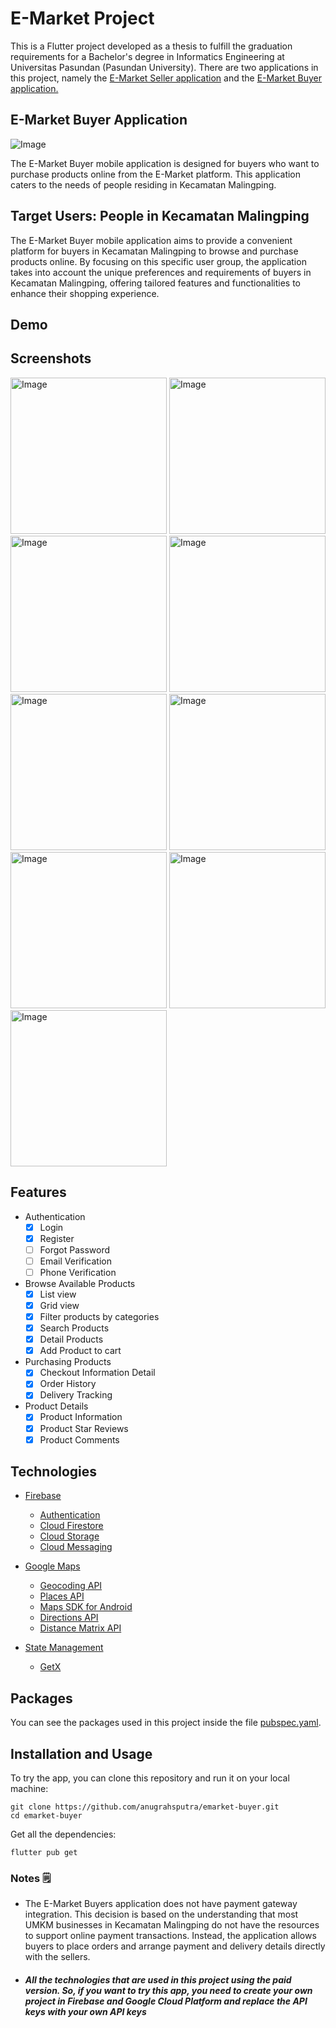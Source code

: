 # E-Market Project

This is a Flutter project developed as a thesis to fulfill the graduation requirements for a Bachelor's degree in Informatics Engineering at Universitas Pasundan (Pasundan University). There are two applications in this project, namely the [E-Market Seller application](https://github.com/anugrahsputra/emarket-seller.git) and the [E-Market Buyer application.](https://github.com/anugrahsputra/emarket-buyer.git)

## E-Market Buyer Application

<img src="https://github.com/anugrahsputra/emarket-buyer/assets/71306482/7d6d2683-09bb-4ab6-b36f-006ee138bb23" alt="Image" style="border-radius:1%"/>

The E-Market Buyer mobile application is designed for buyers who want to purchase products online from the E-Market platform. This application caters to the needs of people residing in Kecamatan Malingping.

## Target Users: People in Kecamatan Malingping

The E-Market Buyer mobile application aims to provide a convenient platform for buyers in Kecamatan Malingping to browse and purchase products online. By focusing on this specific user group, the application takes into account the unique preferences and requirements of buyers in Kecamatan Malingping, offering tailored features and functionalities to enhance their shopping experience.

## Demo


## Screenshots
<p>
    <img src="https://github.com/anugrahsputra/emarket-buyer/assets/71306482/7be54ba6-0f2d-44a4-8963-7c156e4e668e" alt="Image" width="250"/>
    <img src="https://github.com/anugrahsputra/emarket-buyer/assets/71306482/020078dd-ac64-4f45-b78d-35d37b665183" alt="Image" width="250"/>
    <img src="https://github.com/anugrahsputra/emarket-buyer/assets/71306482/0d7cc486-d34d-445a-aac3-9e96d4aa8253" alt="Image" width="250"/>
    <img src="https://github.com/anugrahsputra/emarket-buyer/assets/71306482/f0cfc6ea-4529-45ae-8280-3aa328918b5f" alt="Image" width="250"/>
    <img src="https://github.com/anugrahsputra/emarket-buyer/assets/71306482/f557d106-bab1-4f9e-9fb9-f785d5833884" alt="Image" width="250"/>
    <img src="https://github.com/anugrahsputra/emarket-buyer/assets/71306482/f17b042b-ba3e-4826-a089-2638098ac273" alt="Image" width="250"/>
    <img src="https://github.com/anugrahsputra/emarket-buyer/assets/71306482/18f69657-8533-4da9-bcea-270483b436d6" alt="Image" width="250"/>
    <img src="https://github.com/anugrahsputra/emarket-buyer/assets/71306482/7d802ad4-5c11-420f-b15b-b6c25e364b49" alt="Image" width="250"/>
    <img src="https://github.com/anugrahsputra/emarket-buyer/assets/71306482/6701e84a-05f6-4b6a-8a35-5049a00ba6b8" alt="Image" width="250"/>
</p>

## Features

- Authentication
  - [x] Login
  - [x] Register
  - [ ] Forgot Password
  - [ ] Email Verification
  - [ ] Phone Verification
- Browse Available Products
  - [x] List view
  - [x] Grid view
  - [x] Filter products by categories
  - [x] Search Products
  - [x] Detail Products
  - [x] Add Product to cart
- Purchasing Products
  - [x] Checkout Information Detail
  - [x] Order History
  - [x] Delivery Tracking
- Product Details
  - [x] Product Information
  - [x] Product Star Reviews
  - [x] Product Comments

## Technologies

- [Firebase](https://firebase.google.com/)
  - [Authentication](https://firebase.google.com/docs/auth)
  - [Cloud Firestore](https://firebase.google.com/docs/firestore)
  - [Cloud Storage](https://firebase.google.com/docs/storage)
  - [Cloud Messaging](https://firebase.google.com/docs/cloud-messaging)

- [Google Maps](https://developers.google.com/maps/documentation)
  - [Geocoding API](https://developers.google.com/maps/documentation/geocoding/overview)
  - [Places API](https://developers.google.com/maps/documentation/places/web-service/overview)
  - [Maps SDK for Android](https://developers.google.com/maps/documentation/android-sdk/overview)
  - [Directions API](https://developers.google.com/maps/documentation/directions/overview)
  - [Distance Matrix API](https://developers.google.com/maps/documentation/distance-matrix/overview)

- [State Management](https://flutter.dev/docs/development/data-and-backend/state-mgmt)
  - [GetX](https://pub.dev/packages/get)

## Packages

You can see the packages used in this project inside the file [pubspec.yaml](pubspec.yaml).

## Installation and Usage

To try the app, you can clone this repository and run it on your local machine:

```
git clone https://github.com/anugrahsputra/emarket-buyer.git
cd emarket-buyer
```

Get all the dependencies:

```
flutter pub get
```

### Notes 🗒️

- The E-Market Buyers application does not have payment gateway integration. This decision is based on the understanding that most UMKM businesses in Kecamatan Malingping do not have the resources to support online payment transactions. Instead, the application allows buyers to place orders and arrange payment and delivery details directly with the sellers.

- ##### All the technologies that are used in this project using the paid version. So, if you want to try this app, you need to create your own project in Firebase and Google Cloud Platform and replace the API keys with your own API keys
